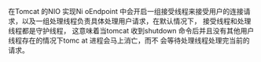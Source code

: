 在Tomcat 的NIO 实现Ni oEndpoint 中会开启一组接受线程来接受用户的连接请求，以及一组处理线程负责具体处理用户请求，在默认情况下，
接受线程和处理线程都是守护线程， 这意味着当tomcat 收到shutdown 命令后并且没有其他用户线程存在的情况下tomc at 进程会马上消亡，而不
会等待处理线程处理完当前的请求。
